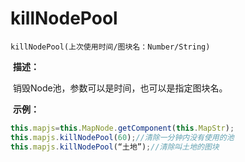 # killNodePool

`killNodePool(上次使用时间/图块名：Number/String)`

 **描述：**

 销毁Node池，参数可以是时间，也可以是指定图块名。

 **示例：**
```javascript
this.mapjs=this.MapNode.getComponent(this.MapStr);
this.mapjs.killNodePool(60);//清除一分钟内没有使用的池
this.mapjs.killNodePool(“土地”);//清除叫土地的图块
```